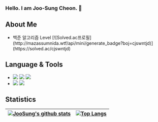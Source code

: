 ### Hello. I am Joo-Sung Cheon. 👋

<!--
**cheonjoosung/cheonjoosung** is a ✨ _special_ ✨ repository because its `README.md` (this file) appears on your GitHub profile.

Here are some ideas to get you started:

- 🔭 I’m currently working on ...
- 🌱 I’m currently learning ...
- 👯 I’m looking to collaborate on ...
- 🤔 I’m looking for help with ...
- 💬 Ask me about ...
- 📫 How to reach me: ...
- 😄 Pronouns: ...
- ⚡ Fun fact: ...
-->

## About Me
<ul>
  <li>
    백준 알고리즘 Level [![Solved.ac프로필](http://mazassumnida.wtf/api/mini/generate_badge?boj=cjswntjd)](https://solved.ac/cjswntjd)
  </li>
</ul>

## Language & Tools
<ul>
  <li>
    <img src="https://img.shields.io/badge/Java-007396??style=flat-square&logo=Java&logoColor=white"/>
    <img src="https://img.shields.io/badge/Android-3DDC84??style=flat-square&logo=Android&logoColor=white"/> 
    <img src="https://img.shields.io/badge/Kotlin-7F52FF??style=flat-square&logo=Kotlin&logoColor=white"/> 
  </li>
  <li>
    <img src="https://img.shields.io/badge/Firebase-FFCA28?style=flat-square&logo=firebase&logoColor=white"/>
    <img src="https://img.shields.io/badge/Android Studio-3DDC84??style=flat-square&logo=Android Studio&logoColor=white"/>    
  </li>
</ul>

## Statistics
|[![JooSung's github stats](https://github-readme-stats.vercel.app/api?username=cheonjoosung)](https://github.com/anuraghazra/github-readme-stats)| [![Top Langs](https://github-readme-stats.vercel.app/api/top-langs/?username=cheonjoosung)](https://github.com/cheonjoosung/github-readme-stats)|
|-|-|
